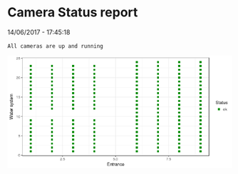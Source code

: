 Camera Status report
================
14/06/2017 - 17:45:18

    All cameras are up and running

![](camreport_files/figure-markdown_github/unnamed-chunk-2-1.png)
